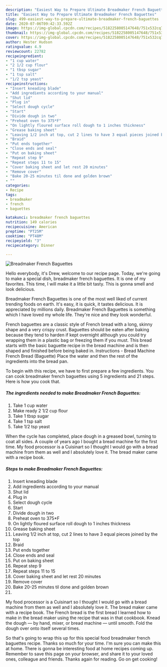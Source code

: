 ```yaml
---
description: "Easiest Way to Prepare Ultimate Breadmaker French Baguettes"
title: "Easiest Way to Prepare Ultimate Breadmaker French Baguettes"
slug: 499-easiest-way-to-prepare-ultimate-breadmaker-french-baguettes
date: 2020-07-06T09:42:33.592Z
image: https://img-global.cpcdn.com/recipes/5182258005147648/751x532cq70/breadmaker-french-baguettes-recipe-main-photo.jpg
thumbnail: https://img-global.cpcdn.com/recipes/5182258005147648/751x532cq70/breadmaker-french-baguettes-recipe-main-photo.jpg
cover: https://img-global.cpcdn.com/recipes/5182258005147648/751x532cq70/breadmaker-french-baguettes-recipe-main-photo.jpg
author: Hester Hudson
ratingvalue: 4.9
reviewcount: 22782
recipeingredient:
- "1 cup water"
- "2 1/2 cup flour"
- "1 tbsp sugar"
- "1 tsp salt"
- "1/2 tsp yeast"
recipeinstructions:
- "Insert kneading blade"
- "Add ingredients according to your manual"
- "Shut lid"
- "Plug in"
- "Select dough cycle"
- "Start"
- "Divide dough in two"
- "Preheat oven to 375*F"
- "On lightly floured surface roll dough to 1 inches thickness"
- "Grease baking sheet"
- "Leaving 1/2 inch at top, cut 2 lines to have 3 equal pieces joined by the top"
- "Braid"
- "Put ends together"
- "Close ends and seal"
- "Put on baking sheet"
- "Repeat step 9"
- "Repeat steps 11 to 15"
- "Cover baking sheet and let rest 20 minutes"
- "Remove cover"
- "Bake 20-25 minutes til done and golden brown"
- ""
categories:
- Recipe
tags:
- breadmaker
- french
- baguettes

katakunci: breadmaker french baguettes 
nutrition: 149 calories
recipecuisine: American
preptime: "PT25M"
cooktime: "PT48M"
recipeyield: "3"
recipecategory: Dinner

---
```



![Breadmaker French Baguettes](https://img-global.cpcdn.com/recipes/5182258005147648/751x532cq70/breadmaker-french-baguettes-recipe-main-photo.jpg)

Hello everybody, it's Drew, welcome to our recipe page. Today, we're going to make a special dish, breadmaker french baguettes. It is one of my favorites. This time, I will make it a little bit tasty. This is gonna smell and look delicious.

Breadmaker French Baguettes is one of the most well liked of current trending foods on earth. It's easy, it is quick, it tastes delicious. It is appreciated by millions daily. Breadmaker French Baguettes is something which I have loved my whole life. They're nice and they look wonderful.

French baguettes are a classic style of French bread with a long, skinny shape and a very crispy crust. Baguettes should be eaten after baking because they tend to harden if kept overnight although you could try wrapping them in a plastic bag or freezing them if you must. This bread starts with the basic baguette recipe in the bread machine and is then shaped and finished before being baked in. Instructions - Bread Machine French Bread (Baguette) Place the water and then the rest of the ingredients into the bread pan.


To begin with this recipe, we have to first prepare a few ingredients. You can cook breadmaker french baguettes using 5 ingredients and 21 steps. Here is how you cook that.

<!--inarticleads1-->

##### The ingredients needed to make Breadmaker French Baguettes:

1. Take 1 cup water
1. Make ready 2 1/2 cup flour
1. Take 1 tbsp sugar
1. Take 1 tsp salt
1. Take 1/2 tsp yeast


When the cycle has completed, place dough in a greased bowl, turning to coat all sides. A couple of years ago I bought a bread machine for the first time. My food processor is a Cuisinart so I thought I would go with a bread machine from them as well and I absolutely love it. The bread maker came with a recipe book. 

<!--inarticleads2-->

##### Steps to make Breadmaker French Baguettes:

1. Insert kneading blade
1. Add ingredients according to your manual
1. Shut lid
1. Plug in
1. Select dough cycle
1. Start
1. Divide dough in two
1. Preheat oven to 375*F
1. On lightly floured surface roll dough to 1 inches thickness
1. Grease baking sheet
1. Leaving 1/2 inch at top, cut 2 lines to have 3 equal pieces joined by the top
1. Braid
1. Put ends together
1. Close ends and seal
1. Put on baking sheet
1. Repeat step 9
1. Repeat steps 11 to 15
1. Cover baking sheet and let rest 20 minutes
1. Remove cover
1. Bake 20-25 minutes til done and golden brown
1. 


My food processor is a Cuisinart so I thought I would go with a bread machine from them as well and I absolutely love it. The bread maker came with a recipe book. The French bread is the first bread I learned how to make in the bread maker using the recipe that was in that cookbook. Knead the dough — by hand, mixer, or bread machine — until smooth. Fold the dough over onto itself several times. 

So that's going to wrap this up for this special food breadmaker french baguettes recipe. Thanks so much for your time. I'm sure you can make this at home. There is gonna be interesting food at home recipes coming up. Remember to save this page on your browser, and share it to your loved ones, colleague and friends. Thanks again for reading. Go on get cooking!
